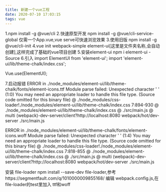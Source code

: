 ```yaml
---
title: 新建一个vue工程
date: 2020-07-10 17:03:15
tags: vue
---
```


1.npm install -g @vue/cli
2.快速原型开发 npm install -g @vue/cli-service-global 仅需一个App.vue,vue serve可快速浏览效果
3.使用旧版 npm install -g @vue/cli-init 
4.vue init webpack-simple element-ui[这里是文件夹名称,会自动创建],这样完成了基础的vue项目创建
5.安装element-ui
npm i element-ui -Source
6.引入
import ElementUI from 'element-ui';
import 'element-ui/lib/theme-chalk/index.css';

Vue.use(ElementUI);

7.启动报错 ERROR in ./node_modules/element-ui/lib/theme-chalk/fonts/element-icons.ttf
Module parse failed: Unexpected character ' ' (1:0)
You may need an appropriate loader to handle this file type.
(Source code omitted for this binary file)
 @ ./node_modules/css-loader!./node_modules/element-ui/lib/theme-chalk/index.css 7:894-930
 @ ./node_modules/element-ui/lib/theme-chalk/index.css
 @ ./src/main.js
 @ multi (webpack)-dev-server/client?http://localhost:8080 webpack/hot/dev-server ./src/main.js

ERROR in ./node_modules/element-ui/lib/theme-chalk/fonts/element-icons.woff
Module parse failed: Unexpected character ' ' (1:4)
You may need an appropriate loader to handle this file type.
(Source code omitted for this binary file)
 @ ./node_modules/css-loader!./node_modules/element-ui/lib/theme-chalk/index.css 7:818-855
 @ ./node_modules/element-ui/lib/theme-chalk/index.css
 @ ./src/main.js
 @ multi (webpack)-dev-server/client?http://localhost:8080 webpack/hot/dev-server ./src/main.js
 
安装 file-loader npm install --save-dev file-loader,参考https://segmentfault.com/q/1010000009855168/
编辑 webpack.config.js,在 file-loader的test里加入 ttf和woff

